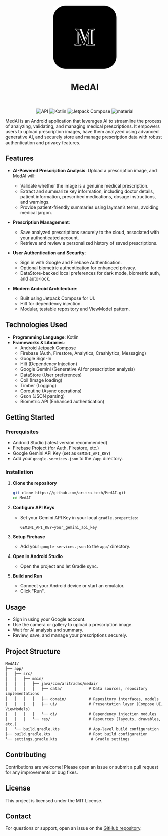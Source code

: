<div align="center">
</br>
<img src="art/medai.svg" width="200" />

</div>

<h1 align="center">MedAI</h1>

</br>
<p align="center">
  <img alt="API" src="https://img.shields.io/badge/Api%2021+-50f270?logo=android&logoColor=black&style=for-the-badge"/></a>
  <img alt="Kotlin" src="https://img.shields.io/badge/Kotlin-a503fc?logo=kotlin&logoColor=white&style=for-the-badge"/></a>
  <img alt="Jetpack Compose" src="https://img.shields.io/static/v1?style=for-the-badge&message=Jetpack+Compose&color=4285F4&logo=Jetpack+Compose&logoColor=FFFFFF&label="/></a> 
  <img alt="material" src="https://custom-icon-badges.demolab.com/badge/material%20you-lightblue?style=for-the-badge&logoColor=333&logo=material-you"/></a>
</p>

MedAI is an Android application that leverages AI to streamline the process of analyzing, validating, and managing medical prescriptions. It empowers users to upload prescription images, have them analyzed using advanced generative AI, and securely store and manage prescription data with robust authentication and privacy features.

## Features

- **AI-Powered Prescription Analysis**: Upload a prescription image, and MedAI will:
  - Validate whether the image is a genuine medical prescription.
  - Extract and summarize key information, including doctor details, patient information, prescribed medications, dosage instructions, and warnings.
  - Provide patient-friendly summaries using layman’s terms, avoiding medical jargon.

- **Prescription Management**:
  - Save analyzed prescriptions securely to the cloud, associated with your authenticated account.
  - Retrieve and review a personalized history of saved prescriptions.

- **User Authentication and Security**:
  - Sign in with Google and Firebase Authentication.
  - Optional biometric authentication for enhanced privacy.
  - DataStore-backed local preferences for dark mode, biometric auth, and auto-lock.

- **Modern Android Architecture**:
  - Built using Jetpack Compose for UI.
  - Hilt for dependency injection.
  - Modular, testable repository and ViewModel pattern.

## Technologies Used

- **Programming Language**: Kotlin
- **Frameworks & Libraries**:
  - Android Jetpack Compose
  - Firebase (Auth, Firestore, Analytics, Crashlytics, Messaging)
  - Google Sign-In
  - Hilt (Dependency Injection)
  - Google Gemini (Generative AI for prescription analysis)
  - DataStore (User preferences)
  - Coil (Image loading)
  - Timber (Logging)
  - Coroutine (Async operations)
  - Gson (JSON parsing)
  - Biometric API (Enhanced authentication)

## Getting Started

### Prerequisites

- Android Studio (latest version recommended)
- Firebase Project (for Auth, Firestore, etc.)
- Google Gemini API Key (set as `GEMINI_API_KEY`)
- Add your `google-services.json` to the `/app` directory.

### Installation

1. **Clone the repository**
   ```bash
   git clone https://github.com/aritra-tech/MedAI.git
   cd MedAI
   ```

2. **Configure API Keys**
   - Set your Gemini API Key in your local `gradle.properties`:
     ```
     GEMINI_API_KEY=your_gemini_api_key
     ```

3. **Setup Firebase**
   - Add your `google-services.json` to the `app/` directory.

4. **Open in Android Studio**
   - Open the project and let Gradle sync.

5. **Build and Run**
   - Connect your Android device or start an emulator.
   - Click "Run".

## Usage

- Sign in using your Google account.
- Use the camera or gallery to upload a prescription image.
- Wait for AI analysis and summary.
- Review, save, and manage your prescriptions securely.

## Project Structure

```
MedAI/
├── app/
│   ├── src/
│   │   ├── main/
│   │   │   ├── java/com/aritradas/medai/
│   │   │   │   ├── data/            # Data sources, repository implementations
│   │   │   │   ├── domain/          # Repository interfaces, models
│   │   │   │   ├── ui/              # Presentation layer (Compose UI, ViewModels)
│   │   │   │   └── di/              # Dependency injection modules
│   │   │   └── res/                 # Resources (layouts, drawables, etc.)
│   └── build.gradle.kts             # App-level build configuration
├── build.gradle.kts                 # Root build configuration
└── settings.gradle.kts               # Gradle settings
```

## Contributing

Contributions are welcome! Please open an issue or submit a pull request for any improvements or bug fixes.

## License

This project is licensed under the MIT License.

## Contact

For questions or support, open an issue on the [GitHub repository](https://github.com/aritra-tech/MedAI).
